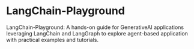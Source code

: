 # LangChain-Playground
LangChain-Playground: A hands-on guide for GenerativeAI applications leveraging LangChain and LangGraph to explore agent-based application with practical examples and tutorials.
